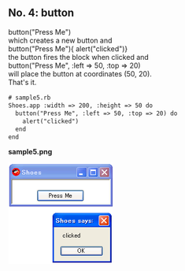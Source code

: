 No. 4: button
-----------

button("Press Me") <br>
which creates a new button and <br>
button("Press Me"){ alert("clicked")} <br>
the button fires the block when clicked and <br>
button("Press Me", :left => 50, :top => 20) <br>
will place the button at coordinates (50, 20). <br>
That's it.

	# sample5.rb
	Shoes.app :width => 200, :height => 50 do
	  button("Press Me", :left => 50, :top => 20) do
	    alert("clicked")
	  end
	end

**sample5.png**

![sample5.png](http://github.com/ashbb/shoes_tutorial_html/raw/master/images/sample5.png)
